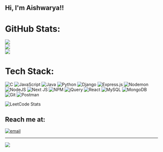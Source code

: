 ## Hi, I'm Aishwarya!!

# GitHub Stats:
![](https://github-readme-stats.vercel.app/api?username=riri369&theme=midnight-purple&hide_border=false&include_all_commits=true&count_private=false)<br/>
![](https://nirzak-streak-stats.vercel.app/?user=riri369&theme=midnight-purple&hide_border=false)<br/>
![](https://github-readme-stats.vercel.app/api/top-langs/?username=riri369&theme=midnight-purple&hide_border=false&include_all_commits=true&count_private=false&layout=compact)

# Tech Stack:
![C](https://img.shields.io/badge/c-%2300599C.svg?style=flat&logo=c&logoColor=white) ![JavaScript](https://img.shields.io/badge/javascript-%23323330.svg?style=flat&logo=javascript&logoColor=%23F7DF1E) ![Java](https://img.shields.io/badge/java-%23ED8B00.svg?style=flat&logo=openjdk&logoColor=white) ![Python](https://img.shields.io/badge/python-3670A0?style=flat&logo=python&logoColor=ffdd54) ![Django](https://img.shields.io/badge/django-%23092E20.svg?style=flat&logo=django&logoColor=white) ![Express.js](https://img.shields.io/badge/express.js-%23404d59.svg?style=flat&logo=express&logoColor=%2361DAFB) ![Nodemon](https://img.shields.io/badge/NODEMON-%23323330.svg?style=flat&logo=nodemon&logoColor=%BBDEAD) ![NodeJS](https://img.shields.io/badge/node.js-6DA55F?style=flat&logo=node.js&logoColor=white) ![Next JS](https://img.shields.io/badge/Next-black?style=flat&logo=next.js&logoColor=white) ![NPM](https://img.shields.io/badge/NPM-%23CB3837.svg?style=flat&logo=npm&logoColor=white) ![jQuery](https://img.shields.io/badge/jquery-%230769AD.svg?style=flat&logo=jquery&logoColor=white) ![React](https://img.shields.io/badge/react-%2320232a.svg?style=flat&logo=react&logoColor=%2361DAFB) ![MySQL](https://img.shields.io/badge/mysql-4479A1.svg?style=flat&logo=mysql&logoColor=white) ![MongoDB](https://img.shields.io/badge/MongoDB-%234ea94b.svg?style=flat&logo=mongodb&logoColor=white) ![Git](https://img.shields.io/badge/git-%23F05033.svg?style=flat&logo=git&logoColor=white) ![Postman](https://img.shields.io/badge/Postman-FF6C37?style=flat&logo=postman&logoColor=white)

![LeetCode Stats](https://leetcard.jacoblin.cool/ryaaa?theme=dark&font=Abel&ext=heatmap)

## Reach me at:
[![email](https://img.shields.io/badge/Email-D14836?logo=gmail&logoColor=white)](mailto:aishwaryanayak369@gmail) 

---
[![](https://visitcount.itsvg.in/api?id=riri369&icon=7&color=5)](https://visitcount.itsvg.in)

<!-- Proudly created with GPRM ( https://gprm.itsvg.in ) -->
